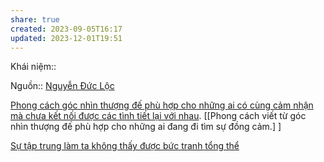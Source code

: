 ```yaml
---
share: true
created: 2023-09-05T16:17
updated: 2023-12-01T19:51
---
```


Khái niệm:: 

Nguồn:: [Nguyễn Đức Lộc](../../%CE%9E%20Ngu%E1%BB%93n/Nguy%E1%BB%85n%20%C4%90%E1%BB%A9c%20L%E1%BB%99c.md) 

[Phong cách góc nhìn thượng đế phù hợp cho những ai có cùng cảm nhận mà chưa kết nối được các tình tiết lại với nhau](Phong%20c%C3%A1ch%20g%C3%B3c%20nh%C3%ACn%20th%C6%B0%E1%BB%A3ng%20%C4%91%E1%BA%BF%20ph%C3%B9%20h%E1%BB%A3p%20cho%20nh%E1%BB%AFng%20ai%20c%C3%B3%20c%C3%B9ng%20c%E1%BA%A3m%20nh%E1%BA%ADn%20m%C3%A0%20ch%C6%B0a%20k%E1%BA%BFt%20n%E1%BB%91i%20%C4%91%C6%B0%E1%BB%A3c%20c%C3%A1c%20t%C3%ACnh%20ti%E1%BA%BFt%20l%E1%BA%A1i%20v%E1%BB%9Bi%20nhau.md). [[Phong cách viết từ góc nhìn thượng đế phù hợp cho những ai đang đi tìm sự đồng cảm.] ] 

[Sự tập trung làm ta không thấy được bức tranh tổng thể](../../Kinh%20t%E1%BA%BF%20h%E1%BB%8Dc%20v%C3%A0%20ch%E1%BB%A7%20ngh%C4%A9a%20t%C3%A2n%20t%E1%BB%B1%20do.%20T%C3%A2m%20l%C3%BD%20h%E1%BB%8Dc%20qu%E1%BA%A3n%20l%C3%BD%20v%C3%A0%20lao%20%C4%91%E1%BB%99ng/T%C3%A2m%20l%C3%BD%20h%E1%BB%8Dc%20qu%E1%BA%A3n%20l%C3%BD%20v%C3%A0%20lao%20%C4%91%E1%BB%99ng/K%E1%BB%B9%20n%C4%83ng,%20%C4%91%E1%BB%99ng%20l%E1%BB%B1c/S%E1%BB%B1%20t%E1%BA%ADp%20trung%20l%C3%A0m%20ta%20kh%C3%B4ng%20th%E1%BA%A5y%20%C4%91%C6%B0%E1%BB%A3c%20b%E1%BB%A9c%20tranh%20t%E1%BB%95ng%20th%E1%BB%83.md)